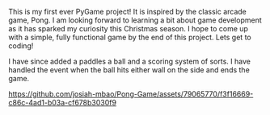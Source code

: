 This is my first ever PyGame project! It is inspired by the classic arcade game, Pong.
I am looking forward to learning a bit about game development as it has sparked my
curiosity this Christmas season. I hope to come up with a simple, fully functional
game by the end of this project. Lets get to coding!


I have since added a paddles a ball and a scoring system of sorts. I have handled the event 
when the ball hits either wall on the side and ends the game.



https://github.com/josiah-mbao/Pong-Game/assets/79065770/f3f16669-c86c-4ad1-b03a-cf678b3030f9


